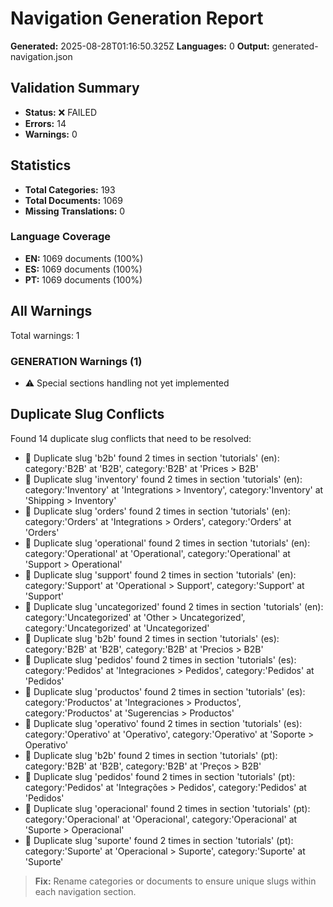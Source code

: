 # Navigation Generation Report

**Generated:** 2025-08-28T01:16:50.325Z
**Languages:** 0
**Output:** generated-navigation.json

## Validation Summary

- **Status:** ❌ FAILED
- **Errors:** 14
- **Warnings:** 0

## Statistics

- **Total Categories:** 193
- **Total Documents:** 1069
- **Missing Translations:** 0

### Language Coverage

- **EN:** 1069 documents (100%)
- **ES:** 1069 documents (100%)
- **PT:** 1069 documents (100%)

## All Warnings

Total warnings: 1

### GENERATION Warnings (1)

- ⚠️ Special sections handling not yet implemented


## Duplicate Slug Conflicts

Found 14 duplicate slug conflicts that need to be resolved:

- 🔗 Duplicate slug 'b2b' found 2 times in section 'tutorials' (en): category:'B2B' at 'B2B', category:'B2B' at 'Prices > B2B'
- 🔗 Duplicate slug 'inventory' found 2 times in section 'tutorials' (en): category:'Inventory' at 'Integrations > Inventory', category:'Inventory' at 'Shipping > Inventory'
- 🔗 Duplicate slug 'orders' found 2 times in section 'tutorials' (en): category:'Orders' at 'Integrations > Orders', category:'Orders' at 'Orders'
- 🔗 Duplicate slug 'operational' found 2 times in section 'tutorials' (en): category:'Operational' at 'Operational', category:'Operational' at 'Support > Operational'
- 🔗 Duplicate slug 'support' found 2 times in section 'tutorials' (en): category:'Support' at 'Operational > Support', category:'Support' at 'Support'
- 🔗 Duplicate slug 'uncategorized' found 2 times in section 'tutorials' (en): category:'Uncategorized' at 'Other > Uncategorized', category:'Uncategorized' at 'Uncategorized'
- 🔗 Duplicate slug 'b2b' found 2 times in section 'tutorials' (es): category:'B2B' at 'B2B', category:'B2B' at 'Precios > B2B'
- 🔗 Duplicate slug 'pedidos' found 2 times in section 'tutorials' (es): category:'Pedidos' at 'Integraciones > Pedidos', category:'Pedidos' at 'Pedidos'
- 🔗 Duplicate slug 'productos' found 2 times in section 'tutorials' (es): category:'Productos' at 'Integraciones > Productos', category:'Productos' at 'Sugerencias > Productos'
- 🔗 Duplicate slug 'operativo' found 2 times in section 'tutorials' (es): category:'Operativo' at 'Operativo', category:'Operativo' at 'Soporte > Operativo'
- 🔗 Duplicate slug 'b2b' found 2 times in section 'tutorials' (pt): category:'B2B' at 'B2B', category:'B2B' at 'Preços > B2B'
- 🔗 Duplicate slug 'pedidos' found 2 times in section 'tutorials' (pt): category:'Pedidos' at 'Integrações > Pedidos', category:'Pedidos' at 'Pedidos'
- 🔗 Duplicate slug 'operacional' found 2 times in section 'tutorials' (pt): category:'Operacional' at 'Operacional', category:'Operacional' at 'Suporte > Operacional'
- 🔗 Duplicate slug 'suporte' found 2 times in section 'tutorials' (pt): category:'Suporte' at 'Operacional > Suporte', category:'Suporte' at 'Suporte'

> **Fix:** Rename categories or documents to ensure unique slugs within each navigation section.
